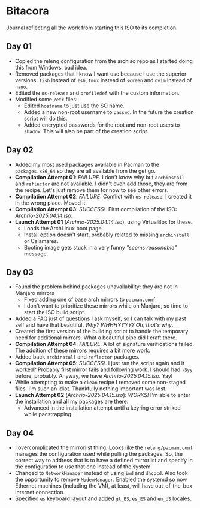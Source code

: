 # Bitacora

Journal reflecting all the work from starting this ISO to its completion.

## Day 01

* Copied the releng configuration from the archiso repo as I started doing this from Windows, bad idea.
* Removed packages that I know I want use because I use the superior versions: `fish` instead of `zsh`, `tmux` instead of `screen` and `nvim` instead of `nano`.
* Edited the `os-release` and `profiledef` with the custom information.
* Modified some `/etc` files:
  * Edited `hostname` to just use the SO name.
  * Added a new non-root username to `passwd`. In the future the creation script will do this.
  * Added encrypted passwords for the root and non-root users to `shadow`. This will also be part of the creation script.

## Day 02

* Added my most used packages available in Pacman to the `packages.x86_64` so they are all available from the get go.
* **Compilation Attempt 01**: _FAILURE_. I don't know why but `archinstall` and `reflector` are not available. I didn't even add those, they are from the recipe. Let's just remove them for now to see other errors.
* **Compilation Attempt 02**: _FAILURE_. Conflict with `os-release`. I created it in the wrong place. Moved it.
* **Compilation Attempt 03**: _SUCCESS!_. First compilation of the ISO: _Archrio-2025.04.14.iso_.
* **Launch Attempt 01** (_Archrio-2025.04.14.iso_), using VirtualBox for these.
  * Loads the ArchLinux boot page.
  * Install option doesn't start, probably related to missing `archinstall` or Calamares.
  * Booting image gets stuck in a very funny _"seems reasonable"_ message.

## Day 03

* Found the problem behind packages unavailability: they are not in Manjaro mirrors
  * Fixed adding one of base arch mirrors to `pacman.conf`
  * I don't want to prioritize these mirrors while on Manjaro, so time to start the ISO build script.
* Added a FAQ just of questions I ask myself, so I can talk with my past self and have that beautiful. _Why? WHHHYYYY? Oh, that's why_.
* Created the first version of the building script to handle the temporary need for additional mirrors. What a beautiful pipe did I craft there.
* **Compilation Attempt 04**: _FAILURE_. A lot of signature verifications failed. The addition of these mirrors requires a bit more work.
* Added back `archinstall` and `reflector` packages.
* **Compilation Attempt 05**: _SUCCESS!_. I just ran the script again and it worked? Probably first mirror fails and following work. I should had `-Syy` before, probably. Anyway, we have _Archrio-2025.04.15.iso_. Yay!
* While attempting to make a `clean` recipe I removed some non-staged files. I'm such an idiot. Thankfully nothing important was lost.
* **Launch Attempt 02** (_Archrio-2025.04.15.iso_): _WORKS!_ I'm able to enter the installation and all my packages are there.
  * Advanced in the installation attempt until a keyring error striked while pacstrapping.

## Day 04

* I overcomplicated the mirrorlist thing. Looks like the `releng/pacman.conf` manages the configuration used while pulling the packages. So, the correct way to address that is to have a defined mirrorlist and specify in the configuration to use that one instead of the system.
* Changed to `NetworkManager` instead of using `iwd` and `dhcpcd`. Also took the opportunity to remove `ModemManager`. Enabled the systemd so now Ethernet machines (including the VM), at least, will have out-of-the-box internet connection.
* Specified `es` keyboard layout and added `gl_ES`, `es_ES` and `en_US` locales.
